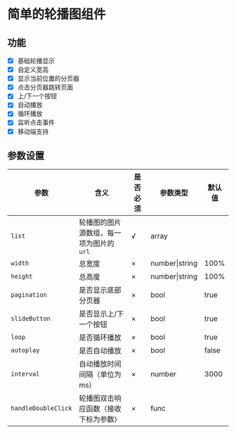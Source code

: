 # 简单的轮播图组件

## 功能

- [x] 基础轮播显示
- [x] 自定义宽高
- [x] 显示当前位置的分页器
- [x] 点击分页器跳转页面
- [x] 上/下一个按钮
- [x] 自动播放
- [X] 循环播放
- [X] 监听点击事件
- [x] 移动端支持

## 参数设置

| 参数                | 含义                                    | 是否必须 | 参数类型       | 默认值 |
| ------------------- | --------------------------------------- | -------- | -------------- | ------ |
| `list`              | 轮播图的图片源数组，每一项为图片的`url` | √        | array          |        |
| `width`             | 总宽度                                  | ×        | number\|string | 100%   |
| `height`            | 总高度                                  | ×        | number\|string | 100%   |
| `pagination`        | 是否显示底部分页器                      | ×        | bool           | true   |
| `slideButton`       | 是否显示上/下一个按钮                   | ×        | bool           | true   |
| `loop`              | 是否循环播放                            | ×        | bool           | true   |
| `autoplay`          | 是否自动播放                            | ×        | bool           | false  |
| `interval`          | 自动播放时间间隔（单位为ms）            | ×        | number         | 3000   |
| `handleDoubleClick` | 轮播图双击响应函数（接收下标为参数）    | ×        | func           |        |